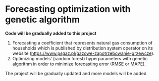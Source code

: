 # Forecasting optimization with genetic algorithm
  
**Code will be gradually added to this project**
  
1. Forecasting a coefficient that represents natural gas consumption of households which is published by distribution system operator on its website (https://www.psgaz.pl/gazowe-zapotrzebowanie-grzewcze).
2. Optimizing models’ (random forest) hyperparameters with genetic algorithm in order to minimize forecasting error (RMSE or MAPE).

The project will be gradually updated and more models will be added.

